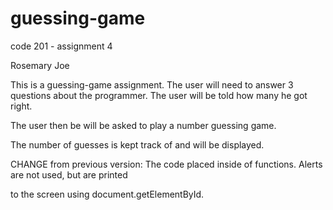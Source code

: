 # guessing-game
code 201 - assignment 4

Rosemary Joe

This is a guessing-game assignment.  The user will need to answer 3 questions about the programmer. The user
will be told how many he got right.

The user then be will be asked to play a number guessing game.

The number of guesses is kept track of and will be displayed.

CHANGE from previous version: The code placed inside of functions.  Alerts are not used, but are printed

to the screen using document.getElementById.
